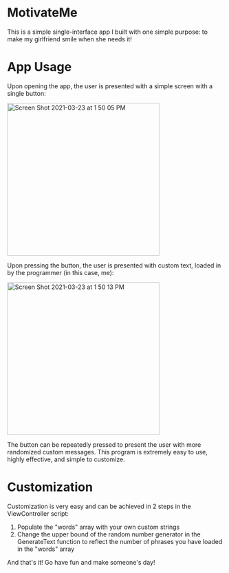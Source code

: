# MotivateMe

This is a simple single-interface app I built with one simple purpose: to make my girlfriend smile when she needs it!

# App Usage

Upon opening the app, the user is presented with a simple screen with a single button: 

<img width="354" alt="Screen Shot 2021-03-23 at 1 50 05 PM" src="https://user-images.githubusercontent.com/42982968/112206458-f5a4fe00-8be3-11eb-9297-34f8f1fe49ef.png">

Upon pressing the button, the user is presented with custom text, loaded in by the programmer (in this case, me):

<img width="354" alt="Screen Shot 2021-03-23 at 1 50 13 PM" src="https://user-images.githubusercontent.com/42982968/112206554-11100900-8be4-11eb-9c40-fea8d9f7a926.png">

The button can be repeatedly pressed to present the user with more randomized custom messages. This program is extremely easy to use, highly effective, and simple to customize.

# Customization
Customization is very easy and can be achieved in 2 steps in the ViewController script:
1. Populate the "words" array with your own custom strings
2. Change the upper bound of the random number generator in the GenerateText function to reflect the number of phrases you have loaded in the "words" array

And that's it! Go have fun and make someone's day!
